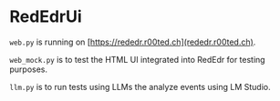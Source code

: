 # RedEdrUi

`web.py` is running on [https://rededr.r00ted.ch](rededr.r00ted.ch). 

`web_mock.py` is to test the HTML UI integrated into RedEdr for testing purposes.

`llm.py` is to run tests using LLMs the analyze events using LM Studio. 
